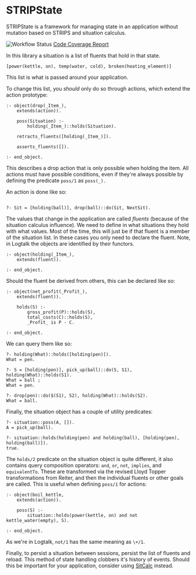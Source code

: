 # STRIPState


STRIPState is a framework for managing state in an application without
mutation based on STRIPS and situation calculus.

![Workflow Status](https://github.com/PaulBrownMagic/STRIPState/workflows/Workflow/badge.svg)
[Code Coverage Report](https://paulbrownmagic.github.io/STRIPState/coverage_report.html)

In this library a situation is a list of fluents that hold in that state.

```logtalk
[power(kettle, on), temp(water, cold), broken(heating_element)]
```

This list is what is passed around your application.

To change this list, you *should* only do so through actions, which
extend the action prototype:

```logtalk
:- object(drop(_Item_),
    extends(action)).

    poss(Situation) :-
        holding(_Item_)::holds(Situation).

    retracts_fluents([holding(_Item_)]).

    asserts_fluents([]).

:- end_object.
```

This describes a drop action that is only possible when holding the
item. All actions must have possible conditions, even if they're
always possible by defining the predicate `poss/1` as `poss(_).`

An action is done like so:

```logtalk

?- Sit = [holding(ball)], drop(ball)::do(Sit, NextSit).
```

The values that change in the application are called *fluents* (because
of the situation calculus influence). We need to define in what situations they
hold with what values. Most of the time, this will just be if that
fluent is a member of the situation list. In these cases you only need
to declare the fluent. Note, in Logtalk the objects are identified by
their functors.

```logtalk
:- object(holding(_Item_),
    extends(fluent)).

:- end_object.
```

Should the fluent be derived from others, this can be declared like so:

```logtalk
:- object(net_profit(_Profit_),
    extends(fluent)).

    holds(S) :-
        gross_profit(P)::holds(S),
        total_costs(C)::holds(S),
        _Profit_ is P - C.

:- end_object.
```

We can query them like so:

```logtalk
?- holding(What)::holds([holding(pen)]).
What = pen.

?- S = [holding(pen)], pick_up(ball)::do(S, S1), holding(What)::holds(S1).
What = ball ;
What = pen.

?- drop(pen)::do($(S1), S2), holding(What)::holds(S2).
What = ball.
```

Finally, the situation object has a couple of utility predicates:

```logtalk
?- situation::poss(A, []).
A = pick_up(ball).

?- situation::holds(holding(pen) and holding(ball), [holding(pen), holding(ball)]).
true.
```

The `holds/2` predicate on the situation object is quite different, it
also contains query composition operators: `and`, `or`, `not`,
`implies`, and `equivalentTo`. These are transformed via the revised
Lloyd Topper transformations from Reiter, and then the individual
fluents or other goals are called. This is useful when defining `poss/1`
for actions:

```logtalk
:- object(boil_kettle,
    extends(action)).

    poss(S) :-
        situation::holds(power(kettle, on) and not kettle_water(empty), S).

:- end_object.
```

As we're in Logtalk, `not/1` has the same meaning as `\+/1`.

Finally, to persist a situation between sessions, persist the list of
fluents and reload. This method of state handling clobbers it's history
of events. Should this be important for your application, consider using
[SitCalc](https://github.com/PaulBrownMagic/SitCalc) instead.

